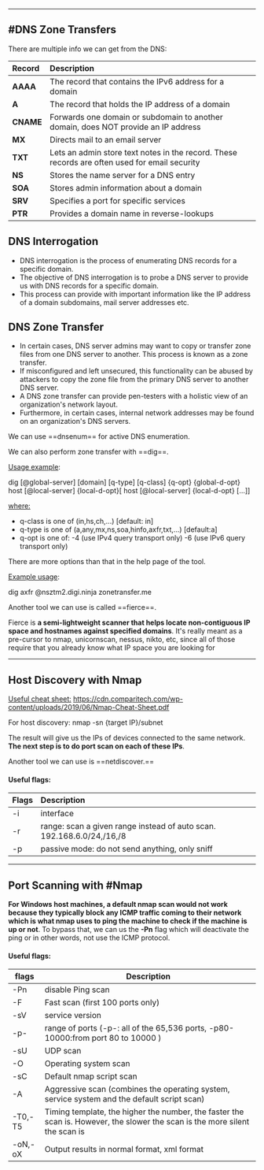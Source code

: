 
---

## #DNS Zone Transfers


There are multiple info we can get from the DNS:

| Record    | Description                                                                                   |
|:--------- |:--------------------------------------------------------------------------------------------- |
| **AAAA**  | The record that contains the IPv6 address for a domain                                        |
| **A**     | The record that holds the IP address of a domain                                              |
| **CNAME** | Forwards one domain or subdomain to another domain, does NOT provide an IP address            |
| **MX**    | Directs mail to an email server                                                               |
| **TXT**   | Lets an admin store text notes in the record. These records are often used for email security |
| **NS**    | Stores the name server for a DNS entry                                                        |
| **SOA**   | Stores admin information about a domain                                                       |
| **SRV**   | Specifies a port for specific services                                                        |
| **PTR**   | Provides a domain name in reverse-lookups                                                     |

## DNS Interrogation

- DNS interrogation is the process of enumerating DNS records for a specific domain.
- The objective of DNS interrogation is to probe a DNS server to provide us with DNS records for a specific domain.
- This process can provide with important information like the IP address of a domain subdomains, mail server addresses etc.

## DNS Zone Transfer

- In certain cases, DNS server admins may want to copy or transfer zone files from one DNS server to another. This process is known as a zone transfer.
- If misconfigured and left unsecured, this functionality can be abused by attackers to copy the zone file from the primary DNS server to another DNS server.
- A DNS zone transfer can provide pen-testers with a holistic view of an organization's network layout.
- Furthermore, in certain cases, internal network addresses may be found on an organization's DNS servers.

We can use ==dnsenum== for active DNS enumeration.

We can also perform zone transfer with ==dig==.

<u>Usage example</u>:

dig [@global-server] [domain] [q-type] [q-class] {q-opt} {global-d-opt} host [@local-server] {local-d-opt}[ host [@local-server] {local-d-opt} [...]]

<u>where:</u> 
- q-class  is one of (in,hs,ch,...) [default: in]
- q-type   is one of (a,any,mx,ns,soa,hinfo,axfr,txt,...) [default:a]
- q-opt    is one of:
 -4                  (use IPv4 query transport only)
 -6                  (use IPv6 query transport only)

There are more options than that in the help page of the tool.

<u> Example usage</u>:

dig axfr @nsztm2.digi.ninja zonetransfer.me


Another tool we can use is called ==fierce==.

Fierce is **a semi-lightweight scanner that helps locate non-contiguous IP space and hostnames against specified domains**. It's really meant as a pre-cursor to nmap, unicornscan, nessus, nikto, etc, since all of those require that you already know what IP space you are looking for

---

## Host Discovery with Nmap

<u>Useful cheat sheet:</u> https://cdn.comparitech.com/wp-content/uploads/2019/06/Nmap-Cheat-Sheet.pdf

For host discovery: nmap -sn {target IP}/subnet 

The result will give us the IPs of devices connected to the same network. **The next step is to do port scan on each of these IPs**.

Another tool we can use is ==netdiscover.== 

#### Useful flags:

| Flags | Description                                                                |
| ----- |:-------------------------------------------------------------------------- |
| -i    | interface                                                                  |
| -r    | range: scan a given range instead of auto scan. 192.168.6.0/24,/16,/8 |
| -p    | passive mode: do not send anything, only sniff                             |

---

## Port Scanning with #Nmap


**For Windows host machines, a default nmap scan would not work because they typically block any ICMP traffic coming to their network which is what nmap uses to ping the machine to check if the machine is up or not**. To bypass that, we can us the **-Pn** flag which will deactivate the ping or in other words, not use the ICMP protocol.

#### Useful flags:

| flags   | Description                                                                                                                 |
| ------- | --------------------------------------------------------------------------------------------------------------------------- |
| -Pn     | disable Ping scan                                                                                                           |
| -F      | Fast scan (first 100 ports only)                                                                                            |
| -sV     | service version                                                                                                             |
| -p-     | range of ports (-p-: all of the 65,536 ports, -p80-10000:from port 80 to 10000 )                                            |
| -sU     | UDP scan                                                                                                                    |
| -O      | Operating system scan                                                                                                       |
| -sC     | Default nmap script scan                                                                                                    |
| -A      | Aggressive scan  (combines the operating system, service system and the default script scan)                                |
| -T0,-T5 | Timing template, the higher the number, the faster the scan is. However, the slower the scan is the more silent the scan is |
| -oN,-oX | Output results in normal format, xml format                                                                                 |                                                                                                                       |


